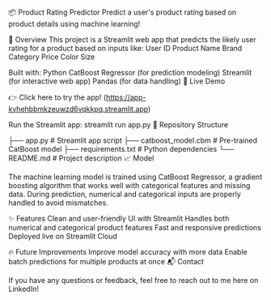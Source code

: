 📦 Product Rating Predictor
Predict a user's product rating based on product details using machine learning!

🚀 Overview
This project is a Streamlit web app that predicts the likely user rating for a product based on inputs like:
User ID
Product Name
Brand
Category
Price
Color
Size

Built with:
Python
CatBoost Regressor (for prediction modeling)
Streamlit (for interactive web app)
Pandas (for data handling)
🌟 Live Demo

👉 Click here to try the app!
(https://app-kvhehbbmkzeuwzd6vqkkpq.streamlit.app)

Run the Streamlit app:
streamlit run app.py
📂 Repository Structure

├── app.py                # Streamlit app script
├── catboost_model.cbm     # Pre-trained CatBoost model
├── requirements.txt       # Python dependencies
└── README.md              # Project description
📈 Model

The machine learning model is trained using CatBoost Regressor, a gradient boosting algorithm that works well with categorical features and missing data.
During prediction, numerical and categorical inputs are properly handled to avoid mismatches.

✨ Features
Clean and user-friendly UI with Streamlit
Handles both numerical and categorical product features
Fast and responsive predictions
Deployed live on Streamlit Cloud

🔥 Future Improvements
Improve model accuracy with more data
Enable batch predictions for multiple products at once
📬 Contact

If you have any questions or feedback, feel free to reach out to me here on LinkedIn!

